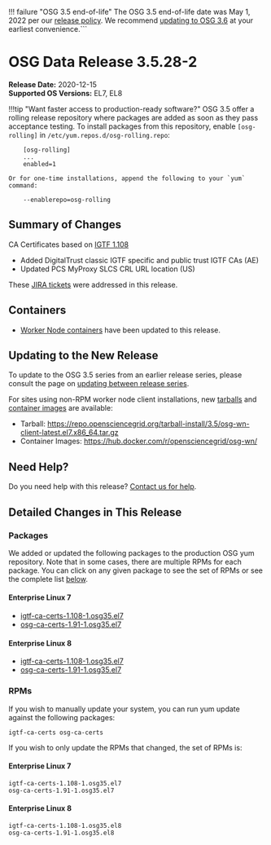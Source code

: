 !!! failure "OSG 3.5 end-of-life"
    The OSG 3.5 end-of-life date was May 1, 2022 per our
    [release policy](https://opensciencegrid.org/technology/policy/release-series/).
    We recommend
    [updating to OSG 3.6](../updating-to-osg-36.md)
    at your earliest convenience.```

OSG Data Release 3.5.28-2
=========================

**Release Date:** 2020-12-15    
**Supported OS Versions:** EL7, EL8

!!!tip "Want faster access to production-ready software?"
    OSG 3.5 offer a rolling release repository where packages are added as soon as they pass acceptance testing.
    To install packages from this repository, enable `[osg-rolling]` in `/etc/yum.repos.d/osg-rolling.repo`:

        [osg-rolling]
        ...
        enabled=1

    Or for one-time installations, append the following to your `yum` command:

        --enablerepo=osg-rolling

Summary of Changes
------------------

CA Certificates based on [IGTF 1.108](http://dist.eugridpma.info/distribution/igtf/current/CHANGES)

-   Added DigitalTrust classic IGTF specific and public trust IGTF CAs (AE)
-   Updated PCS MyProxy SLCS CRL URL location (US)


These [JIRA tickets](https://opensciencegrid.atlassian.net/issues/?jql=project%20%3D%20SOFTWARE%20AND%20fixVersion%20%3D%203.5.28-2%20ORDER%20BY%20priority%20DESC%2C%20key%20DESC) were addressed in this release.

Containers
----------

- [Worker Node containers](../../worker-node/using-wn-containers.md) have been updated to this release.

Updating to the New Release
---------------------------

To update to the OSG 3.5 series from an earlier release series, please consult the page on
[updating between release series](../updating-to-osg-35.md).

For sites using non-RPM worker node client installations, new [tarballs](../../worker-node/install-wn-tarball.md) and
[container images](../../worker-node/using-wn-containers.md) are available:

- Tarball: <https://repo.opensciencegrid.org/tarball-install/3.5/osg-wn-client-latest.el7.x86_64.tar.gz>
- Container Images: <https://hub.docker.com/r/opensciencegrid/osg-wn/>

Need Help?
----------

Do you need help with this release? [Contact us for help](../../common/help.md).

Detailed Changes in This Release
--------------------------------

### Packages

We added or updated the following packages to the production OSG yum repository.
Note that in some cases, there are multiple RPMs for each package.
You can click on any given package to see the set of RPMs or see the complete list [below](#rpms).

#### Enterprise Linux 7

-   [igtf-ca-certs-1.108-1.osg35.el7](https://koji.chtc.wisc.edu/koji/search?match=glob&type=build&terms=igtf-ca-certs-1.108-1.osg35.el7)
-   [osg-ca-certs-1.91-1.osg35.el7](https://koji.chtc.wisc.edu/koji/search?match=glob&type=build&terms=osg-ca-certs-1.91-1.osg35.el7)

#### Enterprise Linux 8

-   [igtf-ca-certs-1.108-1.osg35.el7](https://koji.chtc.wisc.edu/koji/search?match=glob&type=build&terms=igtf-ca-certs-1.108-1.osg35.el7)
-   [osg-ca-certs-1.91-1.osg35.el7](https://koji.chtc.wisc.edu/koji/search?match=glob&type=build&terms=osg-ca-certs-1.91-1.osg35.el7)

### RPMs

If you wish to manually update your system, you can run yum update against the following packages:

    igtf-ca-certs osg-ca-certs 

If you wish to only update the RPMs that changed, the set of RPMs is:

#### Enterprise Linux 7

``` file
igtf-ca-certs-1.108-1.osg35.el7
osg-ca-certs-1.91-1.osg35.el7
```

#### Enterprise Linux 8

``` file
igtf-ca-certs-1.108-1.osg35.el8
osg-ca-certs-1.91-1.osg35.el8
```
